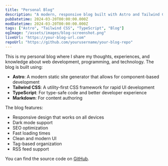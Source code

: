 ```yaml
---
title: "Personal Blog"
description: "A modern, responsive blog built with Astro and Tailwind CSS"
pubDatetime: 2024-03-20T00:00:00.000Z
modDatetime: 2024-03-20T00:00:00.000Z
tags: ["Astro", "Tailwind CSS", "TypeScript", "Blog"]
ogImage: "/assets/images/blog-screenshot.png"
liveUrl: "https://your-blog-url.com"
repoUrl: "https://github.com/yourusername/your-blog-repo"
---
```


This is my personal blog where I share my thoughts, experiences, and knowledge about web development, programming, and technology. The blog is built using:

- **Astro**: A modern static site generator that allows for component-based development
- **Tailwind CSS**: A utility-first CSS framework for rapid UI development
- **TypeScript**: For type-safe code and better developer experience
- **Markdown**: For content authoring

The blog features:

- Responsive design that works on all devices
- Dark mode support
- SEO optimization
- Fast loading times
- Clean and modern UI
- Tag-based organization
- RSS feed support

You can find the source code on [GitHub](https://github.com/yourusername/your-blog-repo).
